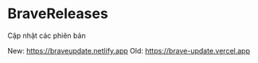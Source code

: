 # BraveReleases
Cập nhật các phiên bản

New: https://braveupdate.netlify.app
Old: https://brave-update.vercel.app
